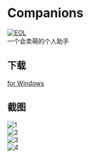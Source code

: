 # Companions
[![EOL](https://img.shields.io/badge/Status-EOL-lightgrey.svg?style=flat-square)]()  
一个会卖萌的个人助手
## 下载
[for Windows](http://download.jackeriss.com/works/Companions_1.0.2.zip)
## 截图
![1](http://image.jackeriss.com/project/Companions/1.png)  
![2](http://image.jackeriss.com/project/Companions/2.png)  
![3](http://image.jackeriss.com/project/Companions/3.png)  
![4](http://image.jackeriss.com/project/Companions/4.jpg)  
